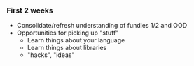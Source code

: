 ### First 2 weeks

* Consolidate/refresh understanding of fundies 1/2 and OOD
* Opportunities for picking up "stuff"
	* Learn things about your language
	* Learn things about libraries
	* "hacks", "ideas"